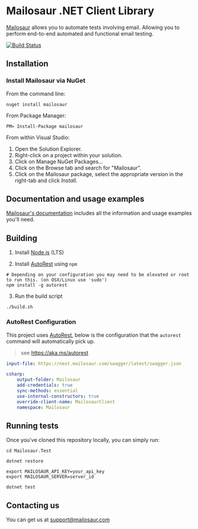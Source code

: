 # Mailosaur .NET Client Library

[Mailosaur](https://mailosaur.com) allows you to automate tests involving email. Allowing you to perform end-to-end automated and functional email testing.

[![Build Status](https://travis-ci.org/mailosaur/mailosaur-dotnet.svg?branch=master)](https://travis-ci.org/mailosaur/mailosaur-dotnet)

## Installation

### Install Mailosaur via NuGet

From the command line:

```
nuget install mailosaur
```

From Package Manager:

```
PM> Install-Package mailosaur
```

From within Visual Studio:

1. Open the Solution Explorer.
2. Right-click on a project within your solution.
3. Click on Manage NuGet Packages...
4. Click on the Browse tab and search for "Mailosaur".
5. Click on the Mailosaur package, select the appropriate version in the right-tab and click *Install*.

## Documentation and usage examples

[Mailosaur's documentation](https://mailosaur.com/docs) includes all the information and usage examples you'll need.

## Building

1. Install [Node.js](https://nodejs.org/) (LTS)

2. Install [AutoRest](https://github.com/Azure/autorest) using `npm`

```
# Depending on your configuration you may need to be elevated or root to run this. (on OSX/Linux use 'sudo')
npm install -g autorest
```

3. Run the build script

```
./build.sh
```

### AutoRest Configuration

This project uses [AutoRest](https://github.com/Azure/autorest), below is the configuration that the `autorest` command will automatically pick up.

> see https://aka.ms/autorest

```yaml
input-file: https://next.mailosaur.com/swagger/latest/swagger.json
```

```yaml
csharp:
    output-folder: Mailosaur
    add-credentials: true
    sync-methods: essential
    use-internal-constructors: true
    override-client-name: MailosaurClient
    namespace: Mailosaur
```

## Running tests

Once you've cloned this repository locally, you can simply run:

```
cd Mailosaur.Test

dotnet restore

export MAILOSAUR_API_KEY=your_api_key
export MAILOSAUR_SERVER=server_id

dotnet test
```

## Contacting us

You can get us at [support@mailosaur.com](mailto:support@mailosaur.com)
